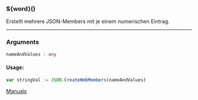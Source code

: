 ﻿### ${word}()
Erstellt mehrere JSON-Members mit je einem numerischen Eintrag.

----

### Arguments
```ts
nameAndValues : any
```
#### Usage:
```ts
var stringVal := JSON.CreateNmbMembers(nameAndValues)
```

[Manuals](https://manuals.opacc.ch/docs/doku2401/F-Script/ScriptBlockFunc.JSON.CreateNmbMembers.html)
